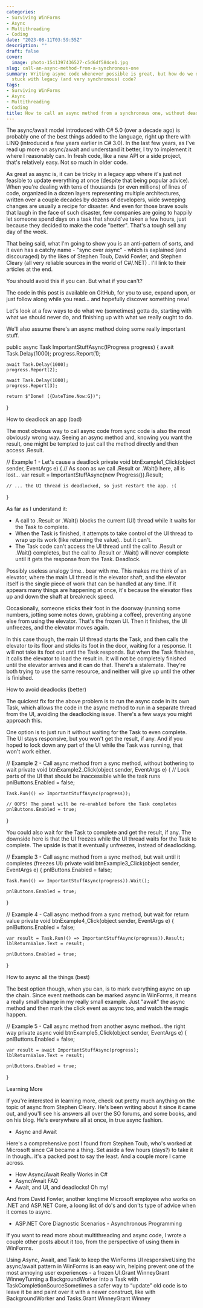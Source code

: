 ```yaml
---
categories:
- Surviving WinForms
- Async
- Multithreading
- Coding
date: "2023-08-11T03:59:55Z"
description: ""
draft: false
cover:
  image: photo-1541397436527-c5d6df584ce1.jpg
slug: call-an-async-method-from-a-synchronous-one
summary: Writing async code whenever possible is great, but how do we do it when we're
  stuck with legacy (and very synchronous) code?
tags:
- Surviving WinForms
- Async
- Multithreading
- Coding
title: How to call an async method from a synchronous one, without deadlocking
---
```



The async/await model introduced with C# 5.0 (over a decade ago) is probably one of the best things added to the language, right up there with LINQ (introduced a few years earlier in C# 3.0). In the last few years, as I've read up more on async/await and understand it better, I try to implement it where I reasonably can. In fresh code, like a new API or a side project, that's relatively easy. Not so much in older code.

As great as async is, it can be tricky in a legacy app where it's just not feasible to update everything at once (despite that being popular advice). When you're dealing with tens of thousands (or even millions) of lines of code, organized in a dozen layers representing multiple architectures, written over a couple decades by dozens of developers, wide sweeping changes are usually a recipe for disaster. And even for those brave souls that laugh in the face of such disaster, few companies are going to happily let someone spend days on a task that should've taken a few hours, just because they decided to make the code "better". That's a tough sell any day of the week.

That being said, what I'm going to show you is an anti-pattern of sorts, and it even has a catchy name - "sync over async" - which is explained (and discouraged) by the likes of Stephen Toub, David Fowler, and Stephen Cleary (all very reliable sources in the world of C#/.NET) . I'll link to their articles at the end.

You should avoid this if you can. But what if you can't?



The code in this post is available on GitHub, for you to use, expand upon, or just follow along while you read... and hopefully discover something new!



Let's look at a few ways to do what we (sometimes) gotta do, starting with what we should never do, and finishing up with what we really ought to do.

We'll also assume there's an async method doing some really important stuff.

public async Task<string> ImportantStuffAsync(IProgress<int> progress)
{
    await Task.Delay(1000);
    progress.Report(1);

    await Task.Delay(1000);
    progress.Report(2);

    await Task.Delay(1000);
    progress.Report(3);

    return $"Done! ({DateTime.Now:G})";
}


How to deadlock an app (bad)

The most obvious way to call async code from sync code is also the most obviously wrong way. Seeing an async method and, knowing you want the result, one might be tempted to just call the method directly and then access .Result.

// Example 1 - Let's cause a deadlock
private void btnExample1_Click(object sender, EventArgs e)
{
    // As soon as we call .Result or .Wait() here, all is lost...
    var result = ImportantStuffAsync(new Progress<int>()).Result;

    // ... the UI thread is deadlocked, so just restart the app. :(
}

As far as I understand it:

 * A call to .Result or .Wait() blocks the current (UI) thread while it waits for the Task to complete.
 * When the Task is finished, it attempts to take control of the UI thread to wrap up its work (like returning the value).. but it can't.
 * The Task code can't access the UI thread until the call to .Result or .Wait() completes, but the call to .Result or .Wait() will never complete until it gets the response from the Task. Deadlock.

Possibly useless analogy time.. bear with me. This makes me think of an elevator, where the main UI thread is the elevator shaft, and the elevator itself is the single piece of work that can be handled at any time. If it appears many things are happening at once, it's because the elevator flies up and down the shaft at breakneck speed.

Occasionally, someone sticks their foot in the doorway (running some numbers, jotting some notes down, grabbing a coffee), preventing anyone else from using the elevator. That's the frozen UI. Then it finishes, the UI unfreezes, and the elevator moves again.

In this case though, the main UI thread starts the Task, and then calls the elevator to its floor and sticks its foot in the door, waiting for a response. It will not take its foot out until the Task responds. But when the Task finishes, it calls the elevator to load the result in. It will not be completely finished until the elevator arrives and it can do that. There's a stalemate. They're both trying to use the same resource, and neither will give up until the other is finished.


How to avoid deadlocks (better)

The quickest fix for the above problem is to run the async code in its own Task, which allows the code in the async method to run in a separate thread from the UI, avoiding the deadlocking issue. There's a few ways you might approach this.

One option is to just run it without waiting for the Task to even complete. The UI stays responsive, but you won't get the result, if any. And if you hoped to lock down any part of the UI while the Task was running, that won't work either.

// Example 2 - Call async method from a sync method, without bothering to wait
private void btnExample2_Click(object sender, EventArgs e)
{
    // Lock parts of the UI that should be inaccessible while the task runs
    pnlButtons.Enabled = false;

    Task.Run(() => ImportantStuffAsync(progress));

    // OOPS! The panel will be re-enabled before the Task completes
    pnlButtons.Enabled = true;
}

You could also wait for the Task to complete and get the result, if any. The downside here is that the UI freezes while the UI thread waits for the Task to complete. The upside is that it eventually unfreezes, instead of deadlocking.

// Example 3 - Call async method from a sync method, but wait until it completes (freezes UI)
private void btnExample3_Click(object sender, EventArgs e)
{
    pnlButtons.Enabled = false;

    Task.Run(() => ImportantStuffAsync(progress)).Wait();

    pnlButtons.Enabled = true;
}

// Example 4 - Call async method from a sync method, but wait for return value
private void btnExample4_Click(object sender, EventArgs e)
{
    pnlButtons.Enabled = false;

    var result = Task.Run(() => ImportantStuffAsync(progress)).Result;
    lblReturnValue.Text = result;
    
    pnlButtons.Enabled = true;
}


How to async all the things (best)

The best option though, when you can, is to mark everything async on up the chain. Since event methods can be marked async in WinForms, it means a really small change in my really small example. Just "await" the async method and then mark the click event as async too, and watch the magic happen.

// Example 5 - Call async method from another async method.. the right way
private async void btnExample5_Click(object sender, EventArgs e)
{
    pnlButtons.Enabled = false;

    var result = await ImportantStuffAsync(progress);
    lblReturnValue.Text = result;
    
    pnlButtons.Enabled = true;
}


Learning More

If you're interested in learning more, check out pretty much anything on the topic of async from Stephen Cleary. He's been writing about it since it came out, and you'll see his answers all over the SO forums, and some books, and on his blog. He's everywhere all at once, in true async fashion.

 * Async and Await

Here's a comprehensive post I found from Stephen Toub, who's worked at Microsoft since C# became a thing. Set aside a few hours (days?) to take it in though.. it's a packed post to say the least. And a couple more I came across.

 * How Async/Await Really Works in C#
 * Async/Await FAQ
 * Await, and UI, and deadlocks! Oh my!

And from David Fowler, another longtime Microsoft employee who works on .NET and ASP.NET Core, a loong list of do's and don'ts type of advice when it comes to async.

 * ASP.NET Core Diagnostic Scenarios - Asynchronous Programming

If you want to read more about multithreading and async code, I wrote a couple other posts about it too, from the perspective of using them in WinForms.

Using Async, Await, and Task to keep the WinForms UI responsiveUsing the async/await pattern in WinForms is an easy win, helping prevent one of the most annoying user experiences - a frozen UI.Grant WinneyGrant WinneyTurning a BackgroundWorker into a Task with TaskCompletionSourceSometimes a safer way to “update” old code is to leave it be and paint over it with a newer construct, like with BackgroundWorker and Tasks.Grant WinneyGrant Winney
